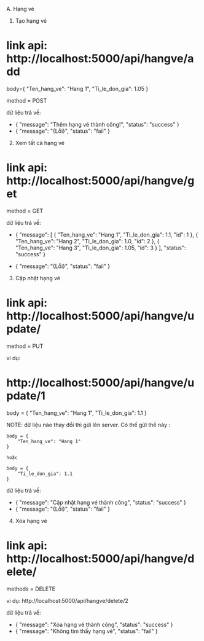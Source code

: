 A. Hạng vé

1. Tạo hạng vé
# link api: http://localhost:5000/api/hangve/add 
body={
        "Ten_hang_ve": "Hang 1",
        "Ti_le_don_gia": 1.05
    }

method = POST

dữ liệu trả về:
- {
    "message": "Thêm hạng vé thành công!",
    "status": "success"
}
- {
    "message": "{Lỗi}",
    "status": "fail"
}



2. Xem tất cả hạng vé
# link api: http://localhost:5000/api/hangve/get
method = GET

dữ liệu trả về:
- {
    "message": [
        {
            "Ten_hang_ve": "Hang 1",
            "Ti_le_don_gia": 1.1,
            "id": 1
        },
        {
            "Ten_hang_ve": "Hang 2",
            "Ti_le_don_gia": 1.0,
            "id": 2
        },
        {
            "Ten_hang_ve": "Hang 3",
            "Ti_le_don_gia": 1.05,
            "id": 3
        }
    ],
    "status": "success"
}

- {
    "message": "{Lỗi}",
    "status": "fail"
}

3. Cập nhật hạng vé

# link api: http://localhost:5000/api/hangve/update/<id>
method = PUT

ví dụ: 
# http://localhost:5000/api/hangve/update/1

body = {
        "Ten_hang_ve": "Hang 1",
        "Ti_le_don_gia": 1.1
    }

NOTE:  dữ liệu nào thay đổi thì gửi lên server. Có thể gửi thế này :

    body = {
        "Ten_hang_ve": "Hang 1"
    }
    
    hoặc

    body = {
        "Ti_le_don_gia": 1.1
    }



dữ liệu trả về:

- {
    "message": "Cập nhật hạng vé thành công",
    "status": "success"
}
- {
    "message": "{Lỗi}",
    "status": "fail"
}


4. Xóa hạng vé
# link api: http://localhost:5000/api/hangve/delete/<id>
methods = DELETE

vi dụ: http://localhost:5000/api/hangve/delete/2

dữ liệu trả về:
- {
    "message": "Xóa hạng vé thành công",
    "status": "success"
}
- {
    "message": "Không tìm thấy hạng vé",
    "status": "fail"
}
